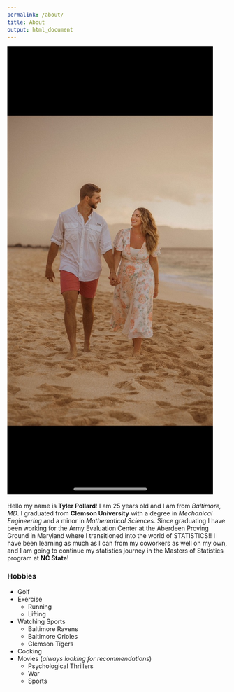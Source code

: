 ```yaml
---
permalink: /about/
title: About
output: html_document
---
```


![image](assets/images/aboutpic.png)

Hello my name is **Tyler Pollard**! I am 25 years old and I am from *Baltimore, MD*. I graduated from **Clemson University** with a degree in *Mechanical Engineering* and a minor in *Mathematical Sciences*. Since graduating I have been working for the Army Evaluation Center at the Aberdeen Proving Ground in Maryland where I transitioned into the world of STATISTICS!! I have been learning as much as I can from my coworkers as well on my own, and I am going to continue my statistics journey in the Masters of Statistics program at **NC State**!

### Hobbies
  * Golf
  * Exercise
    * Running
    * Lifting
  * Watching Sports
    * Baltimore Ravens
    * Baltimore Orioles
    * Clemson Tigers
  * Cooking
  * Movies (*always looking for recommendations*)
    * Psychological Thrillers
    * War
    * Sports

